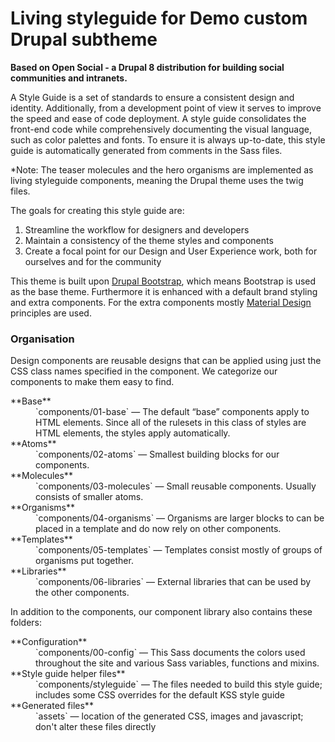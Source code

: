 # Living styleguide for Demo custom Drupal subtheme

__Based on Open Social - a Drupal 8 distribution for building social communities 
and intranets.__

A Style Guide is a set of standards to ensure a consistent design and identity.
Additionally, from a development point of view it serves to improve the speed
and ease of code deployment. A style guide consolidates the front-end code while
comprehensively documenting the visual language, such as color palettes and
fonts. To ensure it is always up-to-date, this style guide is automatically
generated from comments in the Sass files.

*Note: The teaser molecules and the hero organisms are implemented as living 
styleguide components, meaning the Drupal theme uses the twig files.

The goals for creating this style guide are:

1. Streamline the workflow for designers and developers
2. Maintain a consistency of the theme styles and components
3. Create a focal point for our Design and User Experience work, both for
ourselves and for the community

This theme is built upon
[Drupal Bootstrap](https://www.drupal.org/project/bootstrap), which means
Bootstrap is used as the base theme. Furthermore it is enhanced with a default
brand styling and extra components. For the extra components mostly
[Material Design](https://www.google.com/design/spec/material-design/introduction.html)
principles are used.

### Organisation

Design components are reusable designs that can be applied using just the CSS
class names specified in the component. We categorize our components to make
them easy to find.

<dl>
<dt>**Base**</dt>
<dd>`components/01-base` — The default “base” components apply to HTML elements.
Since all of the rulesets in this class of styles are HTML elements, the styles
apply automatically.</dd>
<dt>**Atoms**</dt>
<dd>`components/02-atoms` — Smallest building blocks for our components.</dd>
<dt>**Molecules**</dt>
<dd>`components/03-molecules` — Small reusable components. Usually consists of
smaller atoms. </dd>
<dt>**Organisms**</dt>
<dd>`components/04-organisms` — Organisms are larger blocks to can be placed in
a template and do now rely on other components.</dd>
<dt>**Templates**</dt>
<dd>`components/05-templates` — Templates consist mostly of groups of organisms
put together.</dd>
<dt>**Libraries**</dt>
<dd>`components/06-libraries` — External libraries that can be used by the other
components.</dd>
</dl>

In addition to the components, our component library also contains these
folders:

<dl>
<dt>**Configuration**</dt>
<dd>`components/00-config` — This Sass documents the colors used throughout the
site and various Sass variables, functions and mixins. </dd>
<dt>**Style guide helper files**</dt>
<dd>`components/styleguide` — The files needed to build this style guide;
includes some CSS overrides for the default KSS style guide</dd>
<dt>**Generated files**</dt>
<dd>`assets` — location of the generated CSS, images and javascript; don't alter
these files directly</dd>
</dl>
